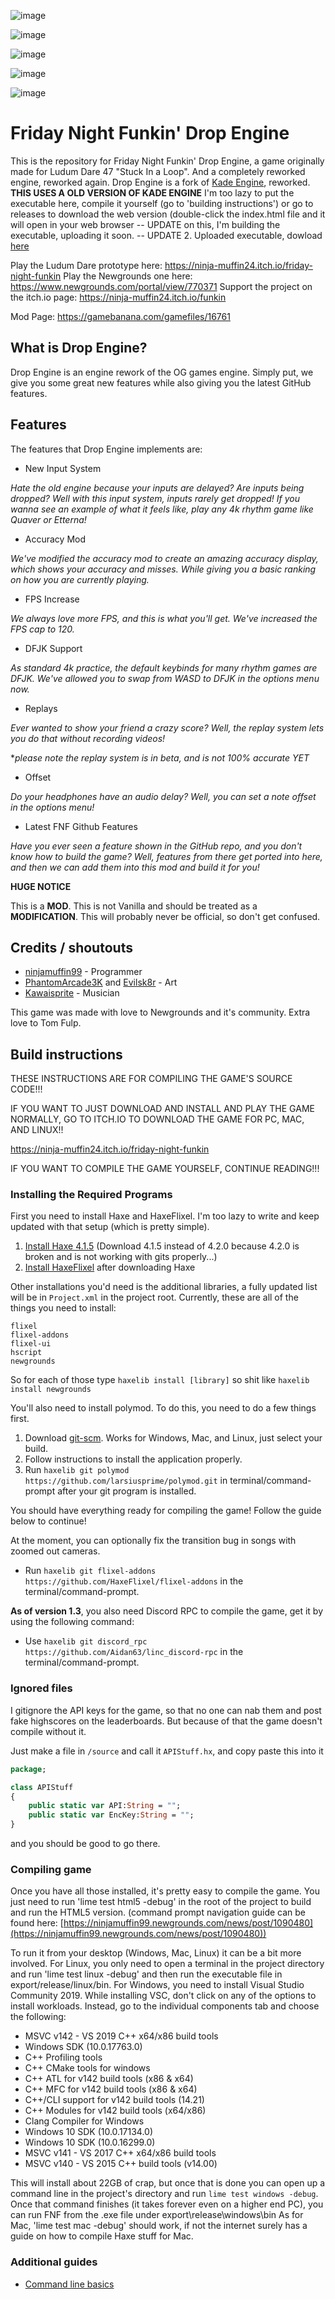 ![image](https://github.com/Qardruss/Drop-Engine/blob/master/KadeEngineLogo.png)

![image](https://user-images.githubusercontent.com/26305836/110532077-3c1d3780-80d1-11eb-8348-0e63d5c0f4f1.png)

![image](https://user-images.githubusercontent.com/26305836/110532103-450e0900-80d1-11eb-857e-d8ea1a1b8d7e.png)

![image](https://user-images.githubusercontent.com/26305836/110532136-51926180-80d1-11eb-838f-1b4a1e49e1bd.png)

![image](https://user-images.githubusercontent.com/26305836/110532204-63740480-80d1-11eb-9641-bf5a641e6d77.png)


# Friday Night Funkin' Drop Engine

This is the repository for Friday Night Funkin' Drop Engine, a game originally made for Ludum Dare 47 "Stuck In a Loop". And a completely reworked engine, reworked again.
Drop Engine is a fork of [Kade Engine](https://github.com/KadeDev/Kade-Engine), reworked. **THIS USES A OLD VERSION OF KADE ENGINE**
I'm too lazy to put the executable here, compile it yourself (go to 'building instructions') or go to releases to download the web version (double-click the index.html file and it will open in your web browser -- UPDATE on this, I'm building the executable, uploading it soon. -- UPDATE 2. Uploaded executable, dowload [here](https://github.com/Qardruss/Drop-Engine/releases/tag/v1.0-beta-pe)

Play the Ludum Dare prototype here: https://ninja-muffin24.itch.io/friday-night-funkin
Play the Newgrounds one here: https://www.newgrounds.com/portal/view/770371
Support the project on the itch.io page: https://ninja-muffin24.itch.io/funkin

Mod Page: https://gamebanana.com/gamefiles/16761
	
## What is Drop Engine?

Drop Engine is an engine rework of the OG games engine. Simply put, we give you some great new features while also giving you the latest GitHub features.

## Features

The features that Drop Engine implements are:
- New Input System

*Hate the old engine because your inputs are delayed? Are inputs being dropped? Well with this input system, inputs rarely get dropped! If you wanna see an example of what it feels like, play any 4k rhythm game like Quaver or Etterna!*

- Accuracy Mod

*We've modified the accuracy mod to create an amazing accuracy display, which shows your accuracy and misses. While giving you a basic ranking on how you are currently playing.*

- FPS Increase

*We always love more FPS, and this is what you'll get. We've increased the FPS cap to 120.*

- DFJK Support

*As standard 4k practice, the default keybinds for many rhythm games are DFJK. We've allowed you to swap from WASD to DFJK in the options menu now.*

- Replays

*Ever wanted to show your friend a crazy score? Well, the replay system lets you do that without recording videos!*

**please note the replay system is in beta, and is not 100% accurate YET*

- Offset

*Do your headphones have an audio delay? Well, you can set a note offset in the options menu!*

- Latest FNF Github Features

*Have you ever seen a feature shown in the GitHub repo, and you don't know how to build the game? Well, features from there get ported into here, and then we can add them into this mod and build it for you!*

**HUGE NOTICE**

This is a **MOD**. This is not Vanilla and should be treated as a **MODIFICATION**. This will probably never be official, so don't get confused.

## Credits / shoutouts

- [ninjamuffin99](https://twitter.com/ninja_muffin99) - Programmer
- [PhantomArcade3K](https://twitter.com/phantomarcade3k) and [Evilsk8r](https://twitter.com/evilsk8r) - Art
- [Kawaisprite](https://twitter.com/kawaisprite) - Musician

This game was made with love to Newgrounds and it's community. Extra love to Tom Fulp.

## Build instructions

THESE INSTRUCTIONS ARE FOR COMPILING THE GAME'S SOURCE CODE!!!

IF YOU WANT TO JUST DOWNLOAD AND INSTALL AND PLAY THE GAME NORMALLY, GO TO ITCH.IO TO DOWNLOAD THE GAME FOR PC, MAC, AND LINUX!!

https://ninja-muffin24.itch.io/friday-night-funkin

IF YOU WANT TO COMPILE THE GAME YOURSELF, CONTINUE READING!!!

### Installing the Required Programs

First you need to install Haxe and HaxeFlixel. I'm too lazy to write and keep updated with that setup (which is pretty simple). 
1. [Install Haxe 4.1.5](https://haxe.org/download/version/4.1.5/) (Download 4.1.5 instead of 4.2.0 because 4.2.0 is broken and is not working with gits properly...)
2. [Install HaxeFlixel](https://haxeflixel.com/documentation/install-haxeflixel/) after downloading Haxe

Other installations you'd need is the additional libraries, a fully updated list will be in `Project.xml` in the project root. Currently, these are all of the things you need to install:
```
flixel
flixel-addons
flixel-ui
hscript
newgrounds
```
So for each of those type `haxelib install [library]` so shit like `haxelib install newgrounds`

You'll also need to install polymod. To do this, you need to do a few things first.
1. Download [git-scm](https://git-scm.com/downloads). Works for Windows, Mac, and Linux, just select your build.
2. Follow instructions to install the application properly.
3. Run `haxelib git polymod https://github.com/larsiusprime/polymod.git` in terminal/command-prompt after your git program is installed.

You should have everything ready for compiling the game! Follow the guide below to continue!

At the moment, you can optionally fix the transition bug in songs with zoomed out cameras.
- Run `haxelib git flixel-addons https://github.com/HaxeFlixel/flixel-addons` in the terminal/command-prompt.

**As of version 1.3**, you also need Discord RPC to compile the game, get it by using the following command:
- Use `haxelib git discord_rpc https://github.com/Aidan63/linc_discord-rpc` in the terminal/command-prompt.

### Ignored files

I gitignore the API keys for the game, so that no one can nab them and post fake highscores on the leaderboards. But because of that the game
doesn't compile without it.

Just make a file in `/source` and call it `APIStuff.hx`, and copy paste this into it

```haxe
package;

class APIStuff
{
	public static var API:String = "";
	public static var EncKey:String = "";
}

```

and you should be good to go there.

### Compiling game

Once you have all those installed, it's pretty easy to compile the game. You just need to run 'lime test html5 -debug' in the root of the project to build and run the HTML5 version. (command prompt navigation guide can be found here: [https://ninjamuffin99.newgrounds.com/news/post/1090480](https://ninjamuffin99.newgrounds.com/news/post/1090480))

To run it from your desktop (Windows, Mac, Linux) it can be a bit more involved. For Linux, you only need to open a terminal in the project directory and run 'lime test linux -debug' and then run the executable file in export/release/linux/bin. For Windows, you need to install Visual Studio Community 2019. While installing VSC, don't click on any of the options to install workloads. Instead, go to the individual components tab and choose the following:
* MSVC v142 - VS 2019 C++ x64/x86 build tools
* Windows SDK (10.0.17763.0)
* C++ Profiling tools
* C++ CMake tools for windows
* C++ ATL for v142 build tools (x86 & x64)
* C++ MFC for v142 build tools (x86 & x64)
* C++/CLI support for v142 build tools (14.21)
* C++ Modules for v142 build tools (x64/x86)
* Clang Compiler for Windows
* Windows 10 SDK (10.0.17134.0)
* Windows 10 SDK (10.0.16299.0)
* MSVC v141 - VS 2017 C++ x64/x86 build tools
* MSVC v140 - VS 2015 C++ build tools (v14.00)

This will install about 22GB of crap, but once that is done you can open up a command line in the project's directory and run `lime test windows -debug`. Once that command finishes (it takes forever even on a higher end PC), you can run FNF from the .exe file under export\release\windows\bin
As for Mac, 'lime test mac -debug' should work, if not the internet surely has a guide on how to compile Haxe stuff for Mac.

### Additional guides

- [Command line basics](https://ninjamuffin99.newgrounds.com/news/post/1090480)
